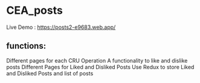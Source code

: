 # CEA_posts

Live Demo : https://posts2-e9683.web.app/

## functions:
Different pages for each CRU Operation
A functionality to like and dislike posts
Different Pages for Liked and Disliked Posts
Use Redux to store Liked and Disliked Posts and list of posts
